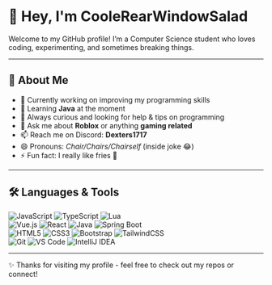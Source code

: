 # 👋 Hey, I'm CooleRearWindowSalad

Welcome to my GitHub profile! I’m a Computer Science student who loves coding, experimenting, and sometimes breaking things.

---

## 🚀 About Me
- 🔭 Currently working on improving my programming skills  
- 🌱 Learning **Java** at the moment
- 🤔 Always curious and looking for help & tips on programming  
- 💬 Ask me about **Roblox** or anything **gaming related**  
- 📫 Reach me on Discord: **Dexters1717**  
- 😄 Pronouns: *Chair/Chairs/Chairself* (inside joke 😂)  
- ⚡ Fun fact: I really like fries 🍟  

---

## 🛠️ Languages & Tools
![JavaScript](https://img.shields.io/badge/-JavaScript-F7DF1E?logo=javascript&logoColor=black)
![TypeScript](https://img.shields.io/badge/-TypeScript-3178C6?logo=typescript&logoColor=white)
![Lua](https://img.shields.io/badge/-Lua-2C2D72?logo=lua&logoColor=white)  
![Vue.js](https://img.shields.io/badge/-Vue.js-42b883?logo=vuedotjs&logoColor=white)
![React](https://img.shields.io/badge/-React-61DAFB?logo=react&logoColor=black)
![Java](https://img.shields.io/badge/-Java-007396?logo=openjdk&logoColor=white)
![Spring Boot](https://img.shields.io/badge/-Spring%20Boot-6DB33F?logo=springboot&logoColor=white)  
![HTML5](https://img.shields.io/badge/-HTML5-E34F26?logo=html5&logoColor=white)
![CSS3](https://img.shields.io/badge/-CSS3-1572B6?logo=css3&logoColor=white)
![Bootstrap](https://img.shields.io/badge/-Bootstrap-7952B3?logo=bootstrap&logoColor=white)
![TailwindCSS](https://img.shields.io/badge/-TailwindCSS-06B6D4?logo=tailwindcss&logoColor=white)  
![Git](https://img.shields.io/badge/-Git-F05032?logo=git&logoColor=white)
![VS Code](https://img.shields.io/badge/-VS%20Code-007ACC?logo=visualstudiocode&logoColor=white)
![IntelliJ IDEA](https://img.shields.io/badge/-IntelliJ%20IDEA-000000?logo=intellijidea&logoColor=white)

---

✨ Thanks for visiting my profile - feel free to check out my repos or connect!
